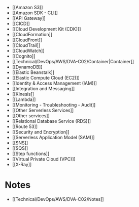 - [[Amazon S3]]
- [[Amazon SDK - CLI]]
- [[API Gateway]]
- [[CICD]]
- [[Cloud Development Kit (CDK)]]
- [[CloudFormation]]
- [[CloudFront]]
- [[CloudTrail]]
- [[CloudWatch]]
- [[Cognito]]
- [[Technical/DevOps/AWS/DVA-C02/Container|Container]]
- [[DynamoDB]]
- [[Elastic Beanstalk]]
- [[Elastic Compute Cloud (EC2)]]
- [[Identity & Access Management (IAM)]]
- [[Integration and Messaging]]
- [[Kinesis]]
- [[Lambda]]
- [[Monitoring - Troubleshooting - Audit]]
- [[Other Serverless  Services]]
- [[Other services]]
- [[Relational Database Service (RDS)]]
- [[Route 53]]
- [[Security and Encryption]]
- [[Serverless Application Model (SAM)]]
- [[SNS]]
- [[SQS]]
- [[Step functions]]
- [[Virtual Private Cloud (VPC)]]
- [[X-Ray]]
# Notes
- [[Technical/DevOps/AWS/DVA-C02/Notes]]